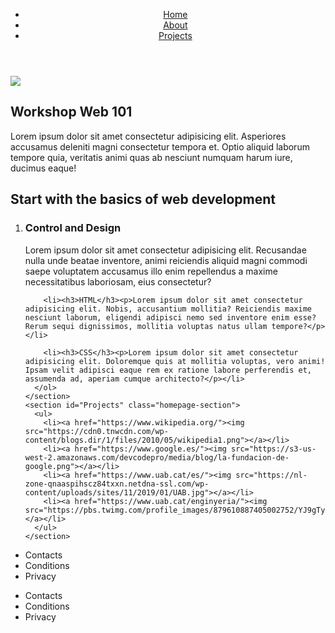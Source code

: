 <!doctype html>
<html lang="en">

<head>
  <title>Hello, world!</title>
  <meta charset="utf-8">
  <meta name="viewport" content="width=device-width, initial-scale=1, shrink-to-fit=no">
  <link rel="stylesheet" href="style.css">
  <link href="https://fonts.googleapis.com/css?family=Montserrat" rel="stylesheet">
</head>

<body>
  <header>
    <nav>
      <ul>
        <li><a href="#Home">Home</a></li>
        <li><a href="#About">About</a></li>
        <li><a href="#Projects">Projects</a></li>
      </ul>
    </nav>
  </header>
  <main>
    <section id="Home" class="homepage-section">
      <img src="https://nl-zone-qnaaspihscz84txxn.netdna-ssl.com/wp-content/uploads/sites/11/2019/01/UAB.jpg">
      <h1>Workshop Web 101</h1>
      <p>Lorem ipsum dolor sit amet consectetur adipisicing elit. Asperiores accusamus deleniti magni consectetur tempora et. Optio aliquid laborum tempore quia, veritatis animi quas ab nesciunt numquam harum iure, ducimus eaque!</p>
    </section>
    <section id="About" class="homepage-section">
      <h2>Start with the basics of web development</h2>
      <ol>
        <li><h3>Control and Design</h3><p>Lorem ipsum dolor sit amet consectetur adipisicing elit. Recusandae nulla unde beatae inventore, animi reiciendis aliquid magni commodi saepe voluptatem accusamus illo enim repellendus a maxime necessitatibus laboriosam, eius consectetur?</p></li>
        
        <li><h3>HTML</h3><p>Lorem ipsum dolor sit amet consectetur adipisicing elit. Nobis, accusantium mollitia? Reiciendis maxime nesciunt laborum, eligendi adipisci nemo sed inventore enim esse? Rerum sequi dignissimos, mollitia voluptas natus ullam tempore?</p></li>
        
        <li><h3>CSS</h3><p>Lorem ipsum dolor sit amet consectetur adipisicing elit. Doloremque quis at mollitia voluptas, vero animi! Ipsam velit adipisci eaque rem ex ratione labore perferendis et, assumenda ad, aperiam cumque architecto?</p></li>
      </ol>
    </section>
    <section id="Projects" class="homepage-section">
      <ul>
        <li><a href="https://www.wikipedia.org/"><img src="https://cdn0.tnwcdn.com/wp-content/blogs.dir/1/files/2010/05/wikipedia1.png"></a></li>
        <li><a href="https://www.google.es/"><img src="https://s3-us-west-2.amazonaws.com/devcodepro/media/blog/la-fundacion-de-google.png"></a></li>
        <li><a href="https://www.uab.cat/es/"><img src="https://nl-zone-qnaaspihscz84txxn.netdna-ssl.com/wp-content/uploads/sites/11/2019/01/UAB.jpg"></a></li>
        <li><a href="https://www.uab.cat/enginyeria/"><img src="https://pbs.twimg.com/profile_images/879610887405002752/YJ9gTyiq_400x400.jpg"></a></li>
      </ul>
    </section>
  </main>
  <footer>
    <ul>
      <li>Contacts</li>
      <li>Conditions</li>
      <li>Privacy</li>
    </ul>
        <ul>
      <li>Contacts</li>
      <li>Conditions</li>
      <li>Privacy</li>
    </ul>
  </footer>
</body>
</html>
